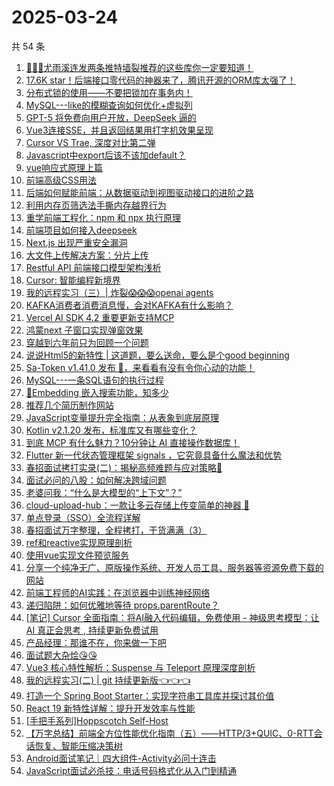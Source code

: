 # 2025-03-24

共 54 条

<!-- BEGIN JUEJIN -->
<!-- 最后更新时间 2025-03-24 09:15:41 +0800 -->
1. [🚀🚀🚀尤雨溪连发两条推特墙裂推荐的这些库你一定要知道！](https://juejin.cn/post/7484131071569772595)
1. [17.6K star！后端接口零代码的神器来了，腾讯开源的ORM库太强了！](https://juejin.cn/post/7483802155063050280)
1. [分布式锁的使用——不要把锁加在事务内！](https://juejin.cn/post/7484023895268278310)
1. [MySQL---like的模糊查询如何优化+虚拟列](https://juejin.cn/post/7484146964478574643)
1. [GPT-5 将免费向用户开放，DeepSeek 逼的](https://juejin.cn/post/7484083121999544374)
1. [Vue3连接SSE，并且返回结果用打字机效果呈现](https://juejin.cn/post/7483817491443384346)
1. [Cursor VS Trae, 深度对比第二弹](https://juejin.cn/post/7483883457551040553)
1. [Javascript中export后该不该加default？](https://juejin.cn/post/7483764202710138906)
1. [vue响应式原理上篇](https://juejin.cn/post/7483667069294526475)
1. [前端高级CSS用法](https://juejin.cn/post/7484470326081503267)
1. [后端如何赋能前端：从数据驱动到视图驱动接口的进阶之路](https://juejin.cn/post/7483802155062935592)
1. [利用内存页筛选法手撕内存越界行为](https://juejin.cn/post/7484023895269326886)
1. [重学前端工程化：npm 和 npx 执行原理](https://juejin.cn/post/7483390393415024692)
1. [前端项目如何接入deepseek](https://juejin.cn/post/7483707213233913907)
1. [Next.js 出现严重安全漏洞](https://juejin.cn/post/7484258299488960562)
1. [大文件上传解决方案：分片上传](https://juejin.cn/post/7483709254849544233)
1. [Restful API 前端接口模型架构浅析](https://juejin.cn/post/7483736218191167540)
1. [Cursor: 智能编程新境界](https://juejin.cn/post/7484023895252877339)
1. [我的远程实习（三）| 炸裂😱😱😱openai agents](https://juejin.cn/post/7484146964479475763)
1. [KAFKA消费者消费消息慢，会对KAFKA有什么影响？](https://juejin.cn/post/7484148683438145571)
1. [Vercel AI SDK 4.2 重要更新支持MCP](https://juejin.cn/post/7484078291248594980)
1. [鸿蒙next 子窗口实现弹窗效果](https://juejin.cn/post/7484023895269802022)
1. [穿越到六年前只为回顾一个问题](https://juejin.cn/post/7483701212555460617)
1. [说说Html5的新特性  |  这道题，要么送命，要么是个good beginning](https://juejin.cn/post/7484088857283854347)
1. [Sa-Token v1.41.0 发布 🚀，来看看有没有令你心动的功能！](https://juejin.cn/post/7484191942358499368)
1. [MySQL---一条SQL语句的执行过程](https://juejin.cn/post/7484079795494125594)
1. [🤔Embedding 嵌入搜索功能，知多少](https://juejin.cn/post/7484249031902085183)
1. [推荐几个简历制作网站](https://juejin.cn/post/7484023895252156443)
1. [JavaScript变量提升完全指南：从表象到底层原理](https://juejin.cn/post/7484131071570083891)
1. [Kotlin v2.1.20 发布，标准库又有哪些变化？](https://juejin.cn/post/7483687583488409636)
1. [到底 MCP 有什么魅力？10分钟让 AI 直接操作数据库！](https://juejin.cn/post/7483790173642440741)
1. [Flutter 新一代状态管理框架 signals ，它究竟具备什么魔法和优势](https://juejin.cn/post/7484589584719626279)
1. [春招面试拷打实录(二)：揭秘高频难题与应对策略🧐](https://juejin.cn/post/7484468071991083035)
1. [面试必问的八股：如何解决跨域问题](https://juejin.cn/post/7484164591040921636)
1. [老婆问我：“什么是大模型的“上下文”？”](https://juejin.cn/post/7483790173642506277)
1. [cloud-upload-hub：一款让多云存储上传变简单的神器 🚀](https://juejin.cn/post/7483763157165490191)
1. [单点登录（SSO）全流程详解](https://juejin.cn/post/7483708438683287587)
1. [春招面试万字整理，全程拷打，干货满满（3）](https://juejin.cn/post/7484589584719233063)
1. [ref和reactive实现原理剖析](https://juejin.cn/post/7484223278233681939)
1. [使用vue实现文件预览服务](https://juejin.cn/post/7484202778538065959)
1. [分享一个纯净无广、原版操作系统、开发人员工具、服务器等资源免费下载的网站](https://juejin.cn/post/7484079795493830682)
1. [前端工程师的AI实践：在浏览器中训练神经网络](https://juejin.cn/post/7483865391115911205)
1. [递归陷阱：如何优雅地等待 props.parentRoute？](https://juejin.cn/post/7483501805077266495)
1. [[笔记] Cursor 全面指南：将AI融入代码编辑，免费使用 - 神级思考模型：让 AI 真正会思考 , 持续更新免费试用](https://juejin.cn/post/7483900235289264143)
1. [产品经理：那谁不在，你来做一下吧](https://juejin.cn/post/7483763157166718991)
1. [面试题大杂烩😘😘](https://juejin.cn/post/7484292626260328489)
1. [Vue3 核心特性解析：Suspense 与 Teleport 原理深度剖析](https://juejin.cn/post/7484454543351595042)
1. [我的远程实习(二) | git 持续更新版👈👈👈](https://juejin.cn/post/7484088857283837963)
1. [打造一个 Spring Boot Starter：实现字符串工具库并探讨其价值](https://juejin.cn/post/7483857573872631858)
1. [React 19 新特性详解：提升开发效率与性能](https://juejin.cn/post/7483802155061706792)
1. [[手把手系列]Hoppscotch Self-Host](https://juejin.cn/post/7484127823176728610)
1. [【万字总结】前端全方位性能优化指南（五）——HTTP/3+QUIC、0-RTT会话恢复、智能压缩决策树](https://juejin.cn/post/7483817491441909786)
1. [Android面试笔记｜四大组件-Activity必问十连击](https://juejin.cn/post/7483806479859777536)
1. [JavaScript面试必杀技：电话号码格式化从入门到精通](https://juejin.cn/post/7484127823176187938)
<!-- END JUEJIN -->